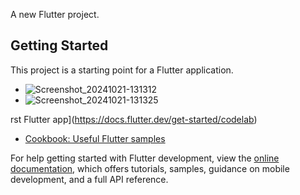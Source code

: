 

A new Flutter project.

## Getting Started

This project is a starting point for a Flutter application.


- ![Screenshot_20241021-131312](https://github.com/user-attachments/assets/66e2ff8a-d8bd-4f6a-9477-2e5f97a3ff3a)
- ![Screenshot_20241021-131325](https://github.com/user-attachments/assets/52e48e22-ded6-4642-92f8-17d55f698375)

rst Flutter app](https://docs.flutter.dev/get-started/codelab)
- [Cookbook: Useful Flutter samples](https://docs.flutter.dev/cookbook)

For help getting started with Flutter development, view the
[online documentation](https://docs.flutter.dev/), which offers tutorials,
samples, guidance on mobile development, and a full API reference.
